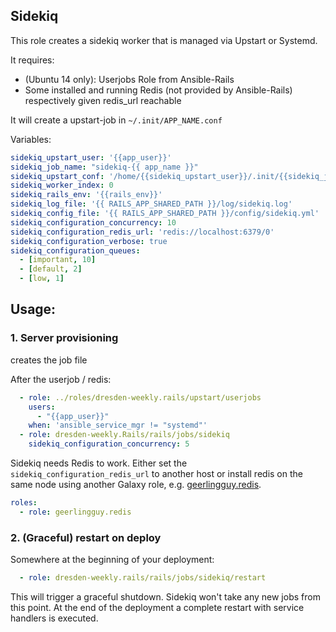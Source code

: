 ## Sidekiq

This role creates a sidekiq worker that is managed via Upstart or Systemd.

It requires:

* (Ubuntu 14 only): Userjobs Role from Ansible-Rails
* Some installed and running Redis (not provided by Ansible-Rails) respectively given redis_url reachable

It will create a upstart-job in ``~/.init/APP_NAME.conf``

Variables:

```yaml
sidekiq_upstart_user: '{{app_user}}'
sidekiq_job_name: "sidekiq-{{ app_name }}"
sidekiq_upstart_conf: '/home/{{sidekiq_upstart_user}}/.init/{{sidekiq_job_name}}.conf'
sidekiq_worker_index: 0
sidekiq_rails_env: '{{rails_env}}'
sidekiq_log_file: '{{ RAILS_APP_SHARED_PATH }}/log/sidekiq.log'
sidekiq_config_file: '{{ RAILS_APP_SHARED_PATH }}/config/sidekiq.yml'
sidekiq_configuration_concurrency: 10
sidekiq_configuration_redis_url: 'redis://localhost:6379/0'
sidekiq_configuration_verbose: true
sidekiq_configuration_queues:
  - [important, 10]
  - [default, 2]
  - [low, 1]
```

## Usage:

### 1. Server provisioning

creates the job file

After the userjob / redis:

```yaml
  - role: ../roles/dresden-weekly.rails/upstart/userjobs
    users:
      - "{{app_user}}"
    when: 'ansible_service_mgr != "systemd"'
  - role: dresden-weekly.Rails/rails/jobs/sidekiq
    sidekiq_configuration_concurrency: 5
```

Sidekiq needs Redis to work. Either set the ``sidekiq_configuration_redis_url``
to another host or install redis on the same node using another Galaxy role,
e.g. [geerlingguy.redis](https://github.com/geerlingguy/ansible-role-redis).

```yaml
roles:
  - role: geerlingguy.redis
```

### 2. (Graceful) restart on deploy

Somewhere at the beginning of your deployment:

```yaml
  - role: dresden-weekly.rails/rails/jobs/sidekiq/restart
```

This will trigger a graceful shutdown. Sidekiq won't take any new jobs from this point.
At the end of the deployment a complete restart with service handlers is executed.

